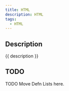 ```yaml
---
title: HTML
description: HTML
tags:
  - HTML
---
```


## Description

{{ description }}

## TODO

TODO Move Defn Lists here.

